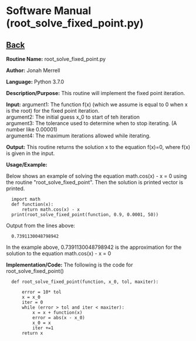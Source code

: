 # Software Manual (root_solve_fixed_point.py)

## [Back](softwaremanual.md)

**Routine Name:**           root_solve_fixed_point.py

**Author:** Jonah Merrell

**Language:** Python 3.7.0

**Description/Purpose:** This routine will implement the fixed point iteration.

**Input:** argument1: The function f(x) (which we assume is equal to 0 when x is the root) for the fixed point iteration.<br>
		   argument2: The initial guess x_0 to start of teh iteration<br>
           argument3: The tolerance used to determine when to stop iterating. (A number like 0.00001)<br>
		   argument4: The maximum iterations allowed while iterating.<br>
		   
**Output:** This routine returns the solution x to the equation f(x)=0, where f(x) is given in the input.

**Usage/Example:**

Below shows an example of solving the equation math.cos(x) - x = 0 using the routine "root_solve_fixed_point".
 Then the solution is printed vector is printed. 

      import math
	  def function(x):
          return math.cos(x) - x
      print(root_solve_fixed_point(function, 0.9, 0.0001, 50))

Output from the lines above:

      0.7391130048798942

In the example above, 0.7391130048798942 is the approximation for the solution to the equation math.cos(x) - x = 0

**Implementation/Code:** The following is the code for root_solve_fixed_point()
      
      def root_solve_fixed_point(function, x_0, tol, maxiter):
      
          error = 10* tol
          x = x_0
          iter = 0
          while (error > tol and iter < maxiter):
              x = x + function(x)
              error = abs(x - x_0)
              x_0 = x
              iter +=1
          return x
